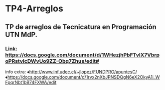 # TP4-Arreglos
## TP de arreglos de Tecnicatura en Programación UTN MdP.
### Link: https://docs.google.com/document/d/1WHezjhPbFTvlX7VbrpoPRstvIcDWvUo9ZZ-Obq7Zhus/edit#
info extra:
♦http://www.inf.udec.cl/~jlopez/FUNDPRO/apuntesC/
♦https://docs.google.com/document/d/1rvx2nXbJPNSDQgN6eX2OkyA1i_WFpqrNbt1bB74FXWA/edit
